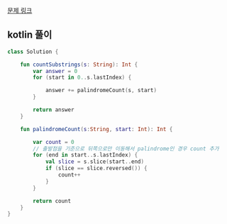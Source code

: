 [문제 링크](https://leetcode.com/problems/palindromic-substrings/description/)


## kotlin 풀이
```kotlin
class Solution {

    fun countSubstrings(s: String): Int {
        var answer = 0
        for (start in 0..s.lastIndex) {

            answer += palindromeCount(s, start)
        }

        return answer
    }

    fun palindromeCount(s:String, start: Int): Int {

        var count = 0
        // 출발점을 기준으로 뒤쪽으로만 이동해서 palindrome인 경우 count 추가
        for (end in start..s.lastIndex) {
            val slice = s.slice(start..end)
            if (slice == slice.reversed()) {
                count++
            }
        }

        return count
    }
}
```

